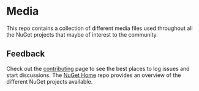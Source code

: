 # Media

This repo contains a collection of different media files used throughout all the NuGet projects that maybe of interest to the community.

## Feedback

Check out the [contributing](http://docs.nuget.org/contribute) page to see the best places to log issues and start discussions. The [NuGet Home](https://github.com/NuGet/Home) repo provides an overview of the different NuGet projects available.
